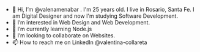 - 👋 Hi, I’m @valenamenabar . I'm 25 years old. I live in Rosario, Santa Fe. I am Digital Designer and now I'm studying Software Development.
- 👀 I’m interested in Web Design and Web Development.
- 🌱 I’m currently learning Node.js
- 💞️ I’m looking to collaborate on Websites.
- 📫 How to reach me on LinkedIn @valentina-collareta 

<!---
valenamenabar/valenamenabar is a ✨ special ✨ repository because its `README.md` (this file) appears on your GitHub profile.
You can click the Preview link to take a look at your changes.
--->
